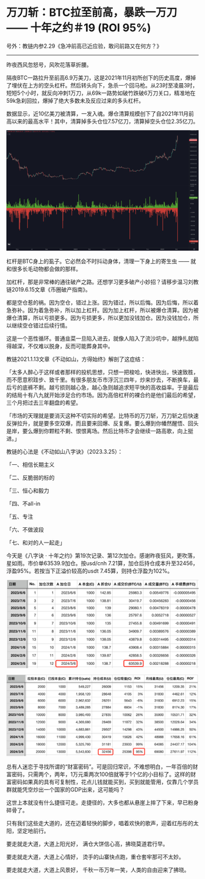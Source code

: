 # 万刀斩：BTC拉至前高，暴跌一万刀 —— 十年之约＃19 (ROI 95%)

号外：教链内参2.29《急冲前高已近应验，敢问前路又在何方？》

* * *

昨夜西风忽怒号，风吹花落草折腰。

隔夜BTC一路拉升至前高6.9万美刀，这是2021年11月初所创下的历史高度，爆掉了埋伏在上方的空头杠杆。然后转头向下，急杀一个回马枪。从23时至凌晨3时，短短5个小时，就反向冲刺1万刀，从69k一路势如破竹跌破6万刀关口，精准地在59k急刹回拉，爆掉了绝大多数未及反应过来的多头杠杆。

数据显示，近10亿美刀被清算，一发入魂。爆仓清算规模创下了自2021年11月前高以来的最高水平！其中，清算掉多头仓位7.57亿刀，清算掉空头仓位2.35亿刀。

![](2024-03-06-A01.jpeg)

杠杆是BTC身上的虱子。它必然会不时抖动身体，清理一下身上的寄生虫 —— 就和很多长毛动物都会做的那样。

加杠杆，那是非常棒的通往破产之路。还想学习更多破产小妙招？请移步温习刘教链2019.6.15文章《币圈破产指南》。

都是空仓惹的祸。因为空仓，错过上涨。因为错过，所以后悔。因为后悔，所以着急弥补。因为着急弥补，所以加上杠杆。因为加上杠杆，所以被爆仓清算。因为被爆仓清算，所以亏损更多。因为亏损更多，所以更加没钱加仓。因为没钱加仓，所以继续空仓错过后续行情。

这是一个恶性循环。普通韭菜一旦陷入进去，就像人陷入了流沙坑中，越挣扎就陷得越深，不仅难以脱身，反而可能葬身其中。

教链2021.1.13文章《不动如山，方得始终》解剖了这症结：

「太多人醉心于这样或者那样的投机思想，只想一把梭哈，快进快出，快速致胜，而不愿意积跬步、致千里。有很多朋友币市浮沉三四年，炒来炒去，不断换车，最后亏的底裤不剩。越亏损则越心急，越心急则越追求短平快的高收益率。于是最后的结局十有八九就开始涉足合约市场。因为高倍杠杆的裸合约是他们最后的希望，三个月把过去三年翻盘的希望。

「市场的天理就是要消灭这种不切实际的希望。比特币的万刀斩，万刀斩之后快速反弹拉升，就是要多空双爆，而且要来回爆、反复爆。要么爆到你幡然醒悟、回头是岸，要么爆到你颗粒不剩、恨恨离场。然后比特币才会继续一路高歌，向上挺进。」

教链的心法是《不动如山八字诀》（2023.3.25）：

「一、相信长期主义

「二、反脆弱的标的

「三、恒心和毅力

「四、不all-in

「五、专注

「六、不做波段

「七、和对的人一起走」

今天是《八字诀 · 十年之约》第19次记录、第12次加仓。感谢昨夜狂风，更吹落，星如雨。市价单63539.9加仓。按usd/cnh 7.21算，加仓后持仓成本升至32456，浮盈95%。若按当下正溢价较高的usdt 7.45算，则持仓浮盈为102%。

![](2024-03-06-A02.png)

![](2024-03-06-A03.png)

总有人迷恋于寻找所谓的“财富密码”。可是回归常识，不难想明白，一年百倍的财富密码，只需两个，两年，1万元乘两次100倍就等于1个亿的小目标了。这样的财富密码如果真的具有可复制性，花点儿钱就能买到，买到就能管用，仅靠几个学员群就能凭空炒出一个国家的GDP出来，这可能吗？

这世上本就没有什么捷径可走。走捷径的，大多也都从悬崖上摔了下来，早已粉身碎骨了。

只有我们这些走大道的，还在迈着轻快的脚步，唱着欢快的歌声，迎着红彤彤的太阳，坚定地前行。

要走就走大道，大道上阳光好，
满仓大饼信心高，拂晓莫道君行早。

要走就走大道，大道上心情好，
烫手的山寨快点跑，重仓套牢那可不太妙。

要走就走大道，大道上风景好，
千秋一币万年一笑，人类的自由迎来了拂晓。

